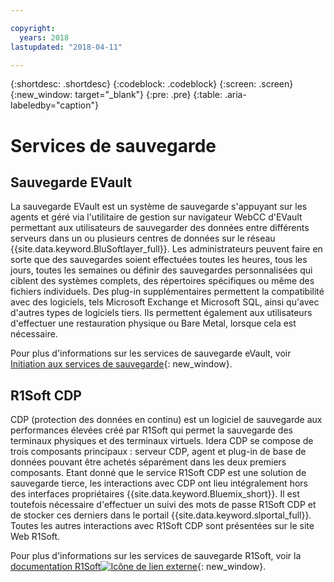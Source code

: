 ```yaml
---

copyright:
  years: 2018
lastupdated: "2018-04-11"

---
```

{:shortdesc: .shortdesc}
{:codeblock: .codeblock}
{:screen: .screen}
{:new_window: target="_blank"}
{:pre: .pre}
{:table: .aria-labeledby="caption"}

# Services de sauvegarde

## Sauvegarde EVault

La sauvegarde EVault est un système de sauvegarde s'appuyant sur les agents et géré via l'utilitaire de gestion sur navigateur WebCC d'EVault permettant aux utilisateurs de sauvegarder des données entre différents serveurs dans un ou plusieurs centres de données sur le réseau {{site.data.keyword.BluSoftlayer_full}}.  Les administrateurs peuvent faire en sorte que des sauvegardes soient effectuées toutes les heures, tous les jours, toutes les semaines ou définir des sauvegardes personnalisées qui ciblent des systèmes complets, des répertoires spécifiques ou même des fichiers individuels.  Des plug-in supplémentaires permettent la compatibilité avec des logiciels, tels Microsoft Exchange et Microsoft SQL, ainsi qu'avec d'autres types de logiciels tiers. Ils permettent également aux utilisateurs d'effectuer une restauration physique ou Bare Metal, lorsque cela est nécessaire.

Pour plus d'informations sur les services de sauvegarde eVault, voir [Initiation aux services de sauvegarde](../infrastructure/Backup/index.html){: new_window}.

## R1Soft CDP

CDP (protection des données en continu) est un logiciel de sauvegarde aux performances élevées créé par R1Soft qui permet la sauvegarde des terminaux physiques et des terminaux virtuels. Idera CDP se compose de trois composants principaux : serveur CDP, agent et plug-in de base de données pouvant être achetés séparément dans les deux premiers composants.  Etant donné que le service R1Soft CDP est une solution de sauvegarde tierce, les interactions avec CDP ont lieu intégralement hors des interfaces propriétaires {{site.data.keyword.Bluemix_short}}. Il est toutefois nécessaire d'effectuer un suivi des mots de passe R1Soft CDP et de stocker ces derniers dans le portail {{site.data.keyword.slportal_full}}.  Toutes les autres interactions avec R1Soft CDP sont présentées sur le site Web R1Soft.

Pour plus d'informations sur les services de sauvegarde R1Soft, voir la [documentation R1Soft![Icône de lien externe](../icons/launch-glyph.svg "Icône de lien externe")](http://wiki.r1soft.com/display/ServerBackupManager/Home){: new_window}.
